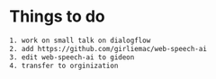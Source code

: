 # Things to do

```sh
1. work on small talk on dialogflow
2. add https://github.com/girliemac/web-speech-ai
3. edit web-speech-ai to gideon
4. transfer to orginization
```
